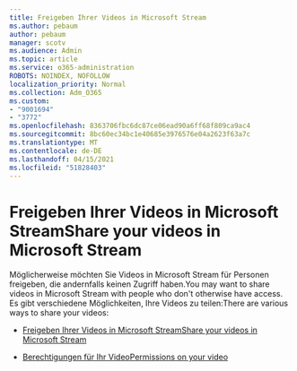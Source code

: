```yaml
---
title: Freigeben Ihrer Videos in Microsoft Stream
ms.author: pebaum
author: pebaum
manager: scotv
ms.audience: Admin
ms.topic: article
ms.service: o365-administration
ROBOTS: NOINDEX, NOFOLLOW
localization_priority: Normal
ms.collection: Adm_O365
ms.custom:
- "9001694"
- "3772"
ms.openlocfilehash: 8363706fbc6dc87ce06ead90a6ff68f809ca9ac4
ms.sourcegitcommit: 8bc60ec34bc1e40685e3976576e04a2623f63a7c
ms.translationtype: MT
ms.contentlocale: de-DE
ms.lasthandoff: 04/15/2021
ms.locfileid: "51828403"
---
```

# <a name="share-your-videos-in-microsoft-stream"></a><span data-ttu-id="fa5fa-102">Freigeben Ihrer Videos in Microsoft Stream</span><span class="sxs-lookup"><span data-stu-id="fa5fa-102">Share your videos in Microsoft Stream</span></span>

<span data-ttu-id="fa5fa-103">Möglicherweise möchten Sie Videos in Microsoft Stream für Personen freigeben, die andernfalls keinen Zugriff haben.</span><span class="sxs-lookup"><span data-stu-id="fa5fa-103">You may want to share videos in Microsoft Stream with people who don't otherwise have access.</span></span> <span data-ttu-id="fa5fa-104">Es gibt verschiedene Möglichkeiten, Ihre Videos zu teilen:</span><span class="sxs-lookup"><span data-stu-id="fa5fa-104">There are various ways to share your videos:</span></span>

- [<span data-ttu-id="fa5fa-105">Freigeben Ihrer Videos in Microsoft Stream</span><span class="sxs-lookup"><span data-stu-id="fa5fa-105">Share your videos in Microsoft Stream</span></span>](https://docs.microsoft.com/stream/portal-share-video)

- [<span data-ttu-id="fa5fa-106">Berechtigungen für Ihr Video</span><span class="sxs-lookup"><span data-stu-id="fa5fa-106">Permissions on your video</span></span>](https://docs.microsoft.com/stream/portal-share-video#permissions-on-your-video)
